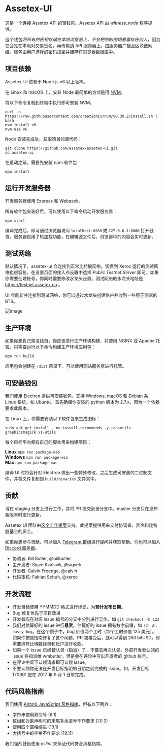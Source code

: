 Assetex-UI
============

这是一个连接 Assetex API 的轻钱包。Assetex API 由 *witness_node* 程序提供。

这个钱包*将所有的密钥存储在本地浏览器上*，*不会把你的密钥暴露给任何人*，因为它会先在本地对交易签名，再传输到 API 服务器上，由服务器广播至区块链网络。钱包由用户选择的密码加密并储存在浏览器数据库中。

## 项目依赖

Assetex-UI 依赖于 Node.js v6 以上版本。

在 Linux 和 macOS 上，安装 Node 最简单的方式是用 [NVM](https://github.com/creationix/nvm)。

将以下命令复制到终端中执行即可安装 NVM。

```
curl -o- https://raw.githubusercontent.com/creationix/nvm/v0.30.2/install.sh | bash
nvm install v6
nvm use v6
```

Node 安装完成后，获取项目的源代码：

```
git clone https://github.com/assetex/assetex-ui.git
cd assetex-ui
```

在启动之前，需要先安装 npm 软件包：

```
npm install
```

## 运行开发服务器

开发服务器使用 Express 和 Webpack。

所有软件包安装好后，可以使用以下命令启动开发服务器：

```
npm start
```

编译完成后，即可通过浏览器访问 `localhost:8080` 或 `127.0.0.1:8080` 打开钱包。服务器启用了热加载功能，在编辑源文件后，浏览器中的内容会实时更新。

## 测试网络

默认情况下，assetex-ui 会连接到正常比特股网络。切换到 Xeroc 运行的测试网络也很容易，在设置页面的接入点设置中选择 *Public Testnet Server* 即可。如果你需要创建帐号，你同时需要修改水龙头设置。测试网络的水龙头地址是 https://testnet.assetex.eu 。

UI 会刷新并连接到测试网络，你可以通过水龙头创建账户并收到一些用于测试的 BTS。

![image](https://cloud.githubusercontent.com/assets/6890015/22055747/f8e15e68-dd5c-11e6-84cd-692749b578d8.png)

## 生产环境
如果你想自己架设钱包，你应该进行生产环境构建，并使用 NGINX 或 Apache 托管。只需要运行以下命令构建生产环境应用包：

```
npm run build
```


应用包会创建在 `/dist` 目录下，可以使用网站服务器进行托管。

## 可安装钱包
我们使用 Electron 提供可安装钱包，支持 Windows, macOS 和 Debian 系 Linux 系统，如 Ubuntu。首先确保你安装的 python 版本为 2.7.x，因为一个依赖要求此版本。

在 Linux 上，你需要安装以下软件包来生成图标：

`sudo apt-get install --no-install-recommends -y icnsutils graphicsmagick xz-utils`

每个目标平台都有自己的脚本用来构建项目：

__Linux__
`npm run package-deb`  
__Windows__
`npm run package-win`  
__Mac__
`npm run package-mac`

编译 UI 时将会针对 Electron 做出一些特殊修改，之后生成可安装的二进制文件，并将文件复制到 `build/binaries` 文件夹中。

## 贡献

请在 staging 分支上进行工作，并将 PR 提交到该分支中。master 分支只在发布新版本时进行更新。

Assetex UI 团队由[这个工作提案](http://www.assetex.foundation/workers/2017-08-bill-butler)支持。此提案提供用来支付协调者、赏金和比特股基金的资金。

如果你想参与贡献，可以加入 [Telegram 群组](https://t.me/AssetexDEX)进行提问并获取帮助。你也可以加入 [Discord 服务器](https://discord.gg/GsjQfAJ)。

- 协调者: Bill Butler, @billbutler
- 主开发者: Sigve Kvalsvik, @sigvek
- 开发者: Calvin Froedge, @calvin
- 代码审核: Fabian Schuh, @xeroc

## 开发流程

- 开发目标使用 YYMMDD 格式进行标记，为**预计发布日期**。
- Bug 修复优先于项目改进
- 开发者应在对应 issue 编号的分支中分别进行工作，如 `git checkout -b 123`
- 我们对估算好的 issue 进行**悬赏**。估算好的 issue 拥有数字前缀，如 `[2] An nasty bug`。在这个例子中，bug 价值两个工时（每个工时价值 125 美元）。如果你按照指南修复了这个问题，PR 被接受后，就可以得到 250 bitUSD。你需要拥有比特股钱包和账户进行收款。
- 如果一个 issue 已经被认领（指派）了，不要去再次认领。外部开发者认领的 issue 将指派给 wmbutler，但是会在评论中写出开发者的 github 帐号。
- 在评论中留下认领请求即可认领 issue。
- 不要认领你无法在开发目标指明的日期之前完成的 issue。如，开发目标 170901 应在 2017 年 9 月 1 日前完成。


## 代码风格指南

我们使用 [Airbnb JavaScript 风格指南](https://github.com/airbnb/javascript)，但有以下例外：

- 字符串使用双引号 (6.1)
- 数组和对象声明时的末尾多余逗号不作要求 (20.2)
- 使用四个空格缩进 (19.1)
- 大括号中的空格不作要求 (19.11)

我们强烈鼓励使用 _eslint_ 来保证代码符合风格指南。
